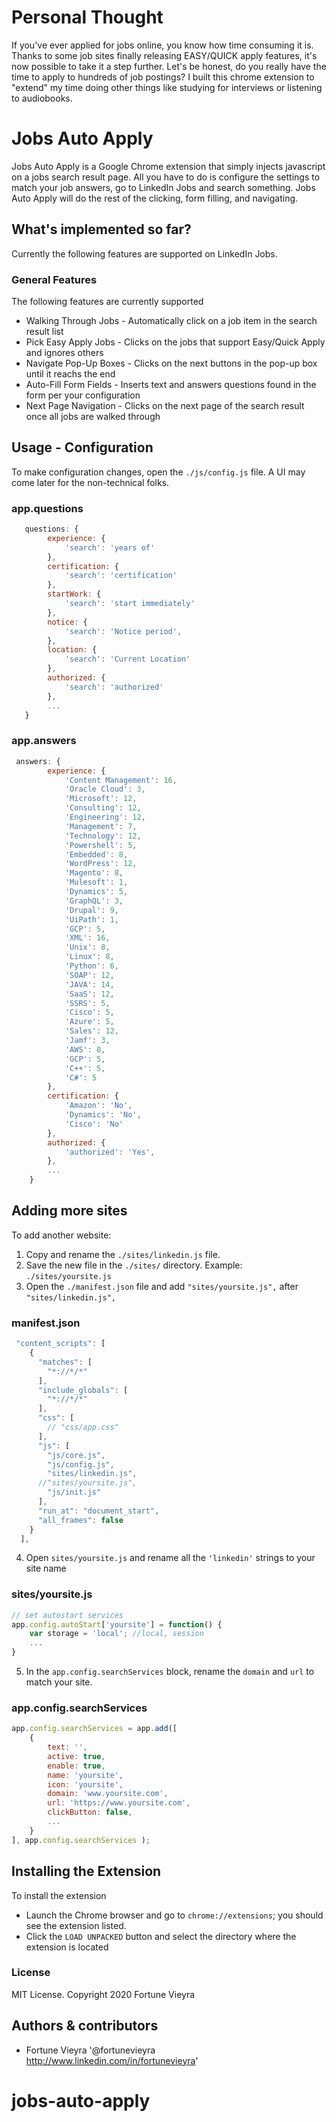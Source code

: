 # Personal Thought
If you've ever applied for jobs online, you know how time consuming it is. Thanks to some job sites finally releasing EASY/QUICK apply features, it's now possible to take it a step further. Let's be honest, do you really have the time to apply to hundreds of job postings? I built this chrome extension to "extend" my time doing other things like studying for interviews or listening to audiobooks.

# Jobs Auto Apply

Jobs Auto Apply is a Google Chrome extension that simply injects javascript on a jobs search result page.
All you have to do is configure the settings to match your job answers, go to LinkedIn Jobs and search something.
Jobs Auto Apply will do the rest of the clicking, form filling, and navigating. 

## What's implemented so far?
Currently the following features are supported on LinkedIn Jobs. 

### General Features
The following features are currently supported
* Walking Through Jobs       - Automatically click on a job item in the search result list
* Pick Easy Apply Jobs       - Clicks on the jobs that support Easy/Quick Apply and ignores others
* Navigate Pop-Up Boxes      - Clicks on the next buttons in the pop-up box until it reachs the end
* Auto-Fill Form Fields      - Inserts text and answers questions found in the form per your configuration
* Next Page Navigation       - Clicks on the next page of the search result once all jobs are walked through

## Usage - Configuration
To make configuration changes, open the `./js/config.js` file.
A UI may come later for the non-technical folks.

### app.questions

```javascript
   questions: {
        experience: {
            'search': 'years of'
        },
        certification: {
            'search': 'certification'
        },
        startWork: {
            'search': 'start immediately'
        },
        notice: {
            'search': 'Notice period',
        },
        location: {
            'search': 'Current Location'
        },
        authorized: {
            'search': 'authorized'
        },
        ...
   }
```

### app.answers 
```javascript
 answers: {
        experience: {
            'Content Management': 16,
            'Oracle Cloud': 3,
            'Microsoft': 12,
            'Consulting': 12,
            'Engineering': 12,
            'Management': 7,
            'Technology': 12,
            'Powershell': 5,
            'Embedded': 8,
            'WordPress': 12,
            'Magento': 8,
            'Mulesoft': 1,
            'Dynamics': 5,
            'GraphQL': 3,
            'Drupal': 9,
            'UiPath': 1,
            'GCP': 5,
            'XML': 16,
            'Unix': 8,
            'Linux': 8,
            'Python': 6,
            'SOAP': 12,
            'JAVA': 14,
            'SaaS': 12,
            'SSRS': 5,
            'Cisco': 5,
            'Azure': 5,
            'Sales': 12,
            'Jamf': 3,
            'AWS': 8,
            'GCP': 5,
            'C++': 5,
            'C#': 5
        },
        certification: {
            'Amazon': 'No',
            'Dynamics': 'No',
            'Cisco': 'No'
        },
        authorized: {
            'authorized': 'Yes',
        },
        ...
    }
```

## Adding more sites
To add another website:
1. Copy and rename the `./sites/linkedin.js` file.
2. Save the new file in the `./sites/` directory. Example: `./sites/yoursite.js`
3. Open the `./manifest.json` file and add `"sites/yoursite.js",` after `"sites/linkedin.js",`
### manifest.json
```javascript
 "content_scripts": [
    {
      "matches": [
        "*://*/*"
      ],
      "include_globals": [
        "*://*/*"
      ],
      "css": [
        // "css/app.css"
      ],
      "js": [
        "js/core.js",
        "js/config.js",
        "sites/linkedin.js",
      //"sites/yoursite.js",
        "js/init.js"
      ],
      "run_at": "document_start",
      "all_frames": false
    }
  ],
```

4. Open `sites/yoursite.js` and rename all the `'linkedin'` strings to your site name 
### sites/yoursite.js
```javascript
// set autostart services
app.config.autoStart['yoursite'] = function() {
    var storage = 'local'; //local, session
    ...
}
```

5. In the `app.config.searchServices` block, rename the `domain` and `url` to match your site.
### app.config.searchServices
```javascript
app.config.searchServices = app.add([
    {
        text: '',
        active: true,
        enable: true,
        name: 'yoursite',
        icon: 'yoursite',
        domain: 'www.yoursite.com',
        url: 'https://www.yoursite.com',
        clickButton: false,
        ...
    }
], app.config.searchServices );
```


## Installing the Extension

To install the extension
* Launch the Chrome browser and go to `chrome://extensions`; you should see the extension listed.
* Click the `LOAD UNPACKED` button and select the directory where the extension is located


### License

MIT License. Copyright 2020 Fortune Vieyra


## Authors & contributors
* Fortune Vieyra '@fortunevieyra http://www.linkedin.com/in/fortunevieyra'

# jobs-auto-apply
